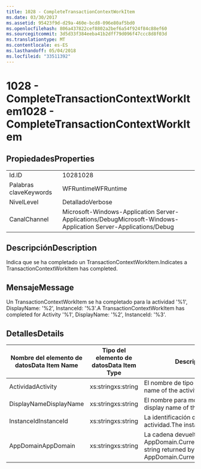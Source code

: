 ```yaml
---
title: 1028 - CompleteTransactionContextWorkItem
ms.date: 03/30/2017
ms.assetid: 95423f9d-d29a-460e-bcd8-096e80af5bd0
ms.openlocfilehash: 806a437822cef8802a2bef6a54f924f84c88ef60
ms.sourcegitcommit: 3d5d33f384eeba41b2dff79d096f47ccc8d8f03d
ms.translationtype: MT
ms.contentlocale: es-ES
ms.lasthandoff: 05/04/2018
ms.locfileid: "33511392"
---
```

# <a name="1028---completetransactioncontextworkitem"></a><span data-ttu-id="ac741-102">1028 - CompleteTransactionContextWorkItem</span><span class="sxs-lookup"><span data-stu-id="ac741-102">1028 - CompleteTransactionContextWorkItem</span></span>
## <a name="properties"></a><span data-ttu-id="ac741-103">Propiedades</span><span class="sxs-lookup"><span data-stu-id="ac741-103">Properties</span></span>  
  
|||  
|-|-|  
|<span data-ttu-id="ac741-104">Id.</span><span class="sxs-lookup"><span data-stu-id="ac741-104">ID</span></span>|<span data-ttu-id="ac741-105">1028</span><span class="sxs-lookup"><span data-stu-id="ac741-105">1028</span></span>|  
|<span data-ttu-id="ac741-106">Palabras clave</span><span class="sxs-lookup"><span data-stu-id="ac741-106">Keywords</span></span>|<span data-ttu-id="ac741-107">WFRuntime</span><span class="sxs-lookup"><span data-stu-id="ac741-107">WFRuntime</span></span>|  
|<span data-ttu-id="ac741-108">Nivel</span><span class="sxs-lookup"><span data-stu-id="ac741-108">Level</span></span>|<span data-ttu-id="ac741-109">Detallado</span><span class="sxs-lookup"><span data-stu-id="ac741-109">Verbose</span></span>|  
|<span data-ttu-id="ac741-110">Canal</span><span class="sxs-lookup"><span data-stu-id="ac741-110">Channel</span></span>|<span data-ttu-id="ac741-111">Microsoft-Windows-Application Server-Applications/Debug</span><span class="sxs-lookup"><span data-stu-id="ac741-111">Microsoft-Windows-Application Server-Applications/Debug</span></span>|  
  
## <a name="description"></a><span data-ttu-id="ac741-112">Descripción</span><span class="sxs-lookup"><span data-stu-id="ac741-112">Description</span></span>  
 <span data-ttu-id="ac741-113">Indica que se ha completado un TransactionContextWorkItem.</span><span class="sxs-lookup"><span data-stu-id="ac741-113">Indicates a TransactionContextWorkItem has completed.</span></span>  
  
## <a name="message"></a><span data-ttu-id="ac741-114">Mensaje</span><span class="sxs-lookup"><span data-stu-id="ac741-114">Message</span></span>  
 <span data-ttu-id="ac741-115">Un TransactionContextWorkItem se ha completado para la actividad '%1', DisplayName: '%2', InstanceId: '%3'.</span><span class="sxs-lookup"><span data-stu-id="ac741-115">A TransactionContextWorkItem has completed for Activity '%1', DisplayName: '%2', InstanceId: '%3'.</span></span>  
  
## <a name="details"></a><span data-ttu-id="ac741-116">Detalles</span><span class="sxs-lookup"><span data-stu-id="ac741-116">Details</span></span>  
  
|<span data-ttu-id="ac741-117">Nombre del elemento de datos</span><span class="sxs-lookup"><span data-stu-id="ac741-117">Data Item Name</span></span>|<span data-ttu-id="ac741-118">Tipo del elemento de datos</span><span class="sxs-lookup"><span data-stu-id="ac741-118">Data Item Type</span></span>|<span data-ttu-id="ac741-119">Descripción</span><span class="sxs-lookup"><span data-stu-id="ac741-119">Description</span></span>|  
|--------------------|--------------------|-----------------|  
|<span data-ttu-id="ac741-120">Actividad</span><span class="sxs-lookup"><span data-stu-id="ac741-120">Activity</span></span>|<span data-ttu-id="ac741-121">xs:string</span><span class="sxs-lookup"><span data-stu-id="ac741-121">xs:string</span></span>|<span data-ttu-id="ac741-122">El nombre de tipo de la actividad.</span><span class="sxs-lookup"><span data-stu-id="ac741-122">The type name of the activity.</span></span>|  
|<span data-ttu-id="ac741-123">DisplayName</span><span class="sxs-lookup"><span data-stu-id="ac741-123">DisplayName</span></span>|<span data-ttu-id="ac741-124">xs:string</span><span class="sxs-lookup"><span data-stu-id="ac741-124">xs:string</span></span>|<span data-ttu-id="ac741-125">El nombre para mostrar de la actividad.</span><span class="sxs-lookup"><span data-stu-id="ac741-125">The display name of the activity.</span></span>|  
|<span data-ttu-id="ac741-126">InstanceId</span><span class="sxs-lookup"><span data-stu-id="ac741-126">InstanceId</span></span>|<span data-ttu-id="ac741-127">xs:string</span><span class="sxs-lookup"><span data-stu-id="ac741-127">xs:string</span></span>|<span data-ttu-id="ac741-128">La identificación de instancia de la actividad.</span><span class="sxs-lookup"><span data-stu-id="ac741-128">The instance id of the activity.</span></span>|  
|<span data-ttu-id="ac741-129">AppDomain</span><span class="sxs-lookup"><span data-stu-id="ac741-129">AppDomain</span></span>|<span data-ttu-id="ac741-130">xs:string</span><span class="sxs-lookup"><span data-stu-id="ac741-130">xs:string</span></span>|<span data-ttu-id="ac741-131">La cadena devuelta por AppDomain.CurrentDomain.FriendlyName.</span><span class="sxs-lookup"><span data-stu-id="ac741-131">The string returned by AppDomain.CurrentDomain.FriendlyName.</span></span>|
